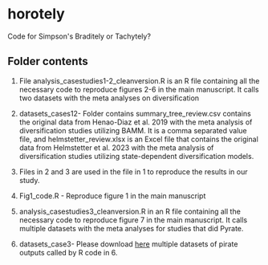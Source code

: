 # horotely
Code for Simpson's Braditely or Tachytely?

## Folder contents

1. File analysis_casestudies1-2_cleanversion.R is an R file containing all the necessary code to reproduce figures 2-6 in the main manuscript. It calls two datasets with the meta analyses on diversification

2.  datasets_cases12- Folder contains summary_tree_review.csv contains the original data from Henao-Diaz et al. 2019 with the meta analysis of diversification studies utilizing BAMM. It is a comma separated value file, and  helmstetter_review.xlsx is an Excel file that contains the original data from Helmstetter et al. 2023 with the meta analysis of diversification studies utilizing state-dependent diversification models. 

4. Files in 2 and 3 are used in the file in 1 to reproduce the results in our study.

5. Fig1_code.R - Reproduce figure 1 in the main manuscript

6. analysis_casestudies3_cleanversion.R in an R file containing all the necessary code to reproduce figure 7 in the main manuscript. It calls multiple datasets with the meta analyses for studies that did Pyrate.

7. datasets_case3- Please download [here](https://www.dropbox.com/scl/fi/oo31tn19ejkhv2vad2d5u/datasets_case3.zip?rlkey=1i1t2eeuryxdjf3ptxidpg9w0&dl=0) multiple datasets of pirate outputs called by R code in 6. 
